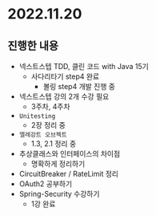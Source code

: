 # 2022.11.20

## 진행한 내용

- 넥스트스텝 TDD, 클린 코드 with Java 15기
  - 사다리타기 step4 완료
	- 볼링 step4 개발 진행 중
- 넥스트스텝 강의 2개 수강 필요
	- 3주차, 4주차
- `Unitesting`
	- 2장 정리 중
- `엘레강트 오브젝트`
	- 1.3, 2.1 정리 중
- 추상클래스와 인터페이스의 차이점
	- 명확하게 정리하기
- CircuitBreaker / RateLimit 정리
- OAuth2 공부하기
- Spring-Security 수강하기
  - 1강 완료
